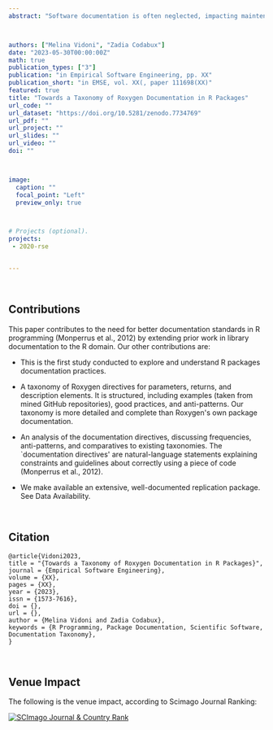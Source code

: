 ```yaml
---
abstract: "Software documentation is often neglected, impacting maintenance and reuse and leading to technical issues. In particular, when working with scientific software, such issues in the documentation pose a risk to producing reliable scientific results as they may cause improper or incorrect use of the software. R is a popular programming language for scientific software with a prolific package-based ecosystem, where users contribute packages (i.e., libraries). R packages are intended to be reused, and their users rely extensively on the available documentation. Thus, understanding what information developers provide in their packages' documentation (generally, through a system known as Roxygen, based on Javadoc) is essential to contribute to it. This study mined 379 GitHub repositories of R packages and analysed a sample to develop a taxonomy of natural language descriptions used in Roxygen documentation. This was done through hybrid card sorting, which included two experienced R developers. The resulting taxonomy covers parameters, returns, and descriptions, providing a baseline for further studies. Our taxonomy is the first of its kind for R. Based on previous studies in pure object-oriented languages, our taxonomy could be extensible to other dynamically-typed languages used in scientific programming."



authors: ["Melina Vidoni", "Zadia Codabux"]
date: "2023-05-30T00:00:00Z"
math: true
publication_types: ["3"]
publication: "in Empirical Software Engineering, pp. XX"
publication_short: "in EMSE, vol. XX(, paper 111698(XX)"
featured: true
title: "Towards a Taxonomy of Roxygen Documentation in R Packages"
url_code: ""
url_dataset: "https://doi.org/10.5281/zenodo.7734769"
url_pdf: ""
url_project: ""
url_slides: ""
url_video: ""
doi: ""



image:
  caption: ""
  focal_point: "Left"
  preview_only: true



# Projects (optional).
projects:
 - 2020-rse


---
```


<br />

## Contributions

This paper contributes to the need for better documentation standards in R programming (Monperrus et al., 2012) by extending prior work in library documentation to the R domain. Our other contributions are:

- This is the first study conducted to explore and understand R packages documentation practices. 

- A taxonomy of Roxygen directives for parameters, returns, and description elements. It is structured, including examples (taken from mined GitHub repositories), good practices, and anti-patterns. Our taxonomy is more detailed and complete than Roxygen's own package documentation.

- An analysis of the documentation directives, discussing frequencies, anti-patterns, and comparatives to existing taxonomies. The `documentation directives' are natural-language statements explaining constraints and guidelines about correctly using a piece of code (Monperrus et al., 2012).

- We make available an extensive, well-documented replication package. See Data Availability.



<br />



## Citation
```
@article{Vidoni2023,
title = "{Towards a Taxonomy of Roxygen Documentation in R Packages}",
journal = {Empirical Software Engineering},
volume = {XX},
pages = {XX},
year = {2023},
issn = {1573-7616},
doi = {},
url = {},
author = {Melina Vidoni and Zadia Codabux},
keywords = {R Programming, Package Documentation, Scientific Software, Documentation Taxonomy},
}
```




<br />

## Venue Impact

The following is the venue impact, according to Scimago Journal Ranking:

<a href="https://www.scimagojr.com/journalsearch.php?q=18650&amp;tip=sid&amp;exact=no" title="SCImago Journal &amp; Country Rank"><img border="0" src="https://www.scimagojr.com/journal_img.php?id=18650" alt="SCImago Journal &amp; Country Rank"  /></a>
